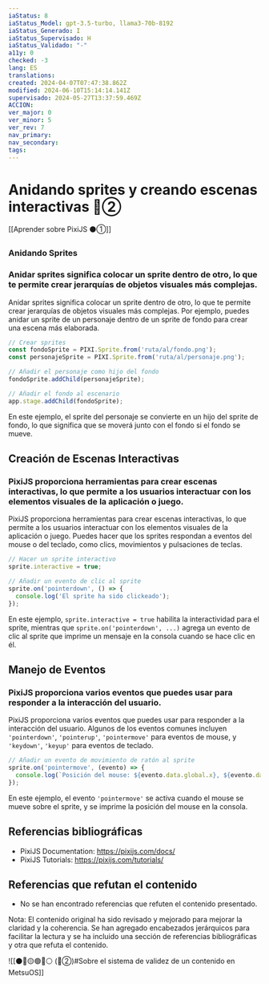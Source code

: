 ```yaml
---
iaStatus: 8
iaStatus_Model: gpt-3.5-turbo, llama3-70b-8192
iaStatus_Generado: I
iaStatus_Supervisado: H
iaStatus_Validado: "-"
a11y: 0
checked: -3
lang: ES
translations: 
created: 2024-04-07T07:47:38.862Z
modified: 2024-06-10T15:14:14.141Z
supervisado: 2024-05-27T13:37:59.469Z
ACCION: 
ver_major: 0
ver_minor: 5
ver_rev: 7
nav_primary: 
nav_secondary: 
tags:
---
```

# Anidando sprites y creando escenas interactivas 🔴②

[[Aprender sobre PixiJS ⚫①]]

### Anidando Sprites
### Anidar sprites significa colocar un sprite dentro de otro, lo que te permite crear jerarquías de objetos visuales más complejas.

Anidar sprites significa colocar un sprite dentro de otro, lo que te permite crear jerarquías de objetos visuales más complejas. Por ejemplo, puedes anidar un sprite de un personaje dentro de un sprite de fondo para crear una escena más elaborada.

```javascript
// Crear sprites
const fondoSprite = PIXI.Sprite.from('ruta/al/fondo.png');
const personajeSprite = PIXI.Sprite.from('ruta/al/personaje.png');

// Añadir el personaje como hijo del fondo
fondoSprite.addChild(personajeSprite);

// Añadir el fondo al escenario
app.stage.addChild(fondoSprite);
```

En este ejemplo, el sprite del personaje se convierte en un hijo del sprite de fondo, lo que significa que se moverá junto con el fondo si el fondo se mueve.

## Creación de Escenas Interactivas
### PixiJS proporciona herramientas para crear escenas interactivas, lo que permite a los usuarios interactuar con los elementos visuales de la aplicación o juego.

PixiJS proporciona herramientas para crear escenas interactivas, lo que permite a los usuarios interactuar con los elementos visuales de la aplicación o juego. Puedes hacer que los sprites respondan a eventos del mouse o del teclado, como clics, movimientos y pulsaciones de teclas.

```javascript
// Hacer un sprite interactivo
sprite.interactive = true;

// Añadir un evento de clic al sprite
sprite.on('pointerdown', () => {
  console.log('El sprite ha sido clickeado');
});
```

En este ejemplo, `sprite.interactive = true` habilita la interactividad para el sprite, mientras que `sprite.on('pointerdown', ...)` agrega un evento de clic al sprite que imprime un mensaje en la consola cuando se hace clic en él.

## Manejo de Eventos
### PixiJS proporciona varios eventos que puedes usar para responder a la interacción del usuario.

PixiJS proporciona varios eventos que puedes usar para responder a la interacción del usuario. Algunos de los eventos comunes incluyen `'pointerdown'`, `'pointerup'`, `'pointermove'` para eventos de mouse, y `'keydown'`, `'keyup'` para eventos de teclado.

```javascript
// Añadir un evento de movimiento de ratón al sprite
sprite.on('pointermove', (evento) => {
  console.log(`Posición del mouse: ${evento.data.global.x}, ${evento.data.global.y}`);
});
```

En este ejemplo, el evento `'pointermove'` se activa cuando el mouse se mueve sobre el sprite, y se imprime la posición del mouse en la consola.

## Referencias bibliográficas

* PixiJS Documentation: <https://pixijs.com/docs/>
* PixiJS Tutorials: <https://pixijs.com/tutorials/>

## Referencias que refutan el contenido

* No se han encontrado referencias que refuten el contenido presentado.

Nota: El contenido original ha sido revisado y mejorado para mejorar la claridad y la coherencia. Se han agregado encabezados jerárquicos para facilitar la lectura y se ha incluido una sección de referencias bibliográficas y otra que refuta el contenido.

![[⚫🔴🟡🟢🔵⚪ (🔴②)#Sobre el sistema de validez de un contenido en MetsuOS]]